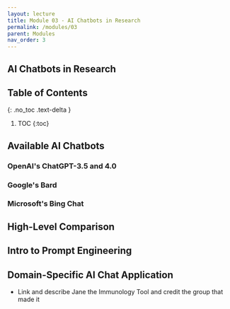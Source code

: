 ```yaml
---
layout: lecture
title: Module 03 - AI Chatbots in Research
permalink: /modules/03
parent: Modules
nav_order: 3
---
```


## AI Chatbots in Research


## Table of Contents
{: .no_toc .text-delta }

1. TOC
{:toc}

## Available AI Chatbots

### OpenAI's ChatGPT-3.5 and 4.0

### Google's Bard

### Microsoft's Bing Chat


## High-Level Comparison 

## Intro to Prompt Engineering

## Domain-Specific AI Chat Application
- Link and describe Jane the Immunology Tool and credit the group that made it 